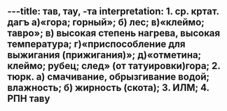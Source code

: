 ---title: тав, тау, -та
interpretation: 1. ср. кртат. дагъ а)«гора; горный»; б) лес; в)«клеймо; тавро»; в) высокая степень нагрева, высокая температура; г)«приспособление для выжигания (прижигания)»; д)«отметина; клеймо; рубец; след» (от татуировки)гора; 2. тюрк. а) смачивание, обрызгивание водой; влажность; б) жирность (скота); 3. ИЛМ; 4. РПН таву
---
